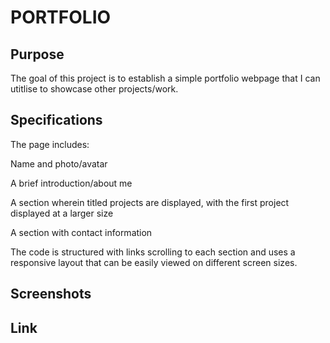 # PORTFOLIO

## Purpose

The goal of this project is to establish a simple portfolio webpage that I can utitlise to showcase other projects/work.

## Specifications

The page includes: 

   Name and photo/avatar 

   A brief introduction/about me

   A section wherein titled projects are displayed, with the first project displayed at a larger size
   
   A section with contact information

The code is structured with links scrolling to each section and uses a responsive layout that can be easily viewed on different screen sizes.


## Screenshots


## Link
